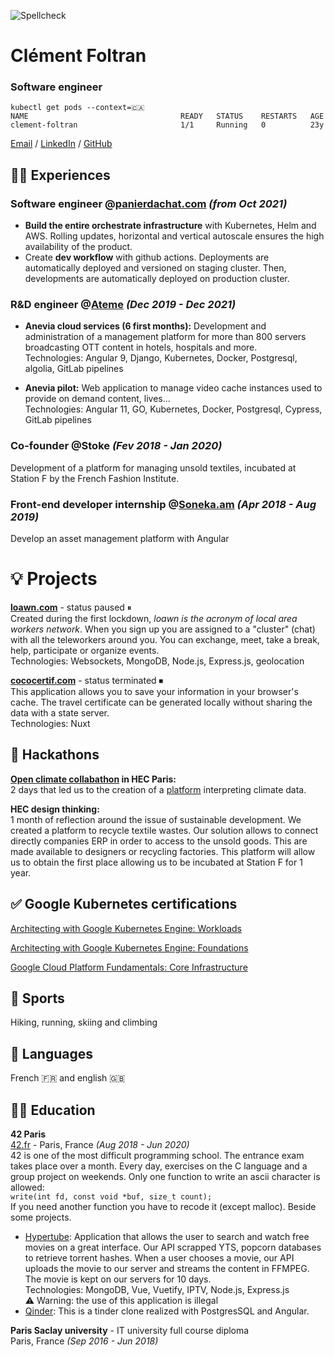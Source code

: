 ![Spellcheck](https://github.com/cfoltran/cv/actions/workflows/main.yaml/badge.svg)
# Clément Foltran

### Software engineer<br>
```
kubectl get pods --context=🇨🇦
NAME                                  READY   STATUS    RESTARTS   AGE
clement-foltran                       1/1     Running   0          23y
```

[Email](mailto:clement.foltran@protonmail.com) / [LinkedIn](https://www.linkedin.com/in/clementfoltran/) / [GitHub](https://github.com/cfoltran/)

## 👨‍💻 Experiences

### **Software engineer** @[panierdachat.com](https://panierdachat.com) *(from Oct 2021)*
- **Build the entire orchestrate infrastructure** with Kubernetes, Helm and AWS. Rolling updates, horizontal and vertical autoscale ensures the high availability of the product.
- Create **dev workflow** with github actions. Deployments are automatically deployed and versioned on staging cluster. Then, developments are automatically deployed on production cluster.

### **R&D engineer** @[Ateme](https://www.ateme.com) *(Dec 2019 - Dec 2021)*<br>
- **Anevia cloud services (6 first months):**
Development and administration of a management platform for more than 800 servers broadcasting OTT content in hotels, hospitals and more.<br>
Technologies: Angular 9, Django, Kubernetes, Docker, Postgresql, algolia, GitLab pipelines

- **Anevia pilot:**
Web application to manage video cache instances used to provide on demand content, lives...<br>
Technologies: Angular 11, GO, Kubernetes, Docker, Postgresql, Cypress, GitLab pipelines

### **Co-founder** @Stoke *(Fev 2018 - Jan 2020)*<br>
Development of a platform for managing unsold textiles, incubated at Station F by the French Fashion Institute.


### **Front-end developer** internship @[Soneka.am](https://www.soneka.am) *(Apr 2018 - Aug 2019)*<br>
Develop an asset management platform with Angular

# 💡 Projects

**[loawn.com](https://loawn.herokuapp.com)** - status paused ⏸<br>
Created during the first lockdown, *loawn is the acronym of local area workers network*. When you sign up you are assigned to a "cluster" (chat) with all the teleworkers around you. You can exchange, meet, take a break, help, participate or organize events.<br>
Technologies: Websockets, MongoDB, Node.js, Express.js, geolocation

**[cococertif.com](https://github.com/cfoltran/covid-attestation-gen)** - status terminated ⏹<br>
This application allows you to save your information in your browser's cache. The travel certificate can be generated locally without sharing the data with a state server.<br>
Technologies: Nuxt

## 🥷 Hackathons

**[Open climate collabathon](https://www.collabathon.openclimate.earth/) in HEC Paris:**<br>
2 days that led us to the creation of a [platform](https://github.com/owalid/Collabathon_2019) interpreting climate data.

**HEC design thinking:**<br>
1 month of reflection around the issue of sustainable development. We created a platform to recycle textile wastes. Our solution allows to connect directly companies ERP in order to access to the unsold goods. This are made available to designers or recycling factories. This platform will allow us to obtain the first place allowing us to be incubated at Station F for 1 year. 

## ✅ Google Kubernetes certifications

[Architecting with Google Kubernetes Engine: Workloads](https://www.coursera.org/account/accomplishments/certificate/A4AKGB86KU7A)


[Architecting with Google Kubernetes Engine: Foundations](https://www.coursera.org/account/accomplishments/certificate/L9JFVTRL8J79)

[Google Cloud Platform Fundamentals: Core Infrastructure](https://www.coursera.org/account/accomplishments/certificate/ZKDKE4QT9DAU)

## 💪 Sports

Hiking, running, skiing and climbing

## 💬 Languages

French 🇫🇷 and english 🇬🇧

## 👨‍🎓 Education

**42 Paris**<br>
[42.fr](https://42.fr/) - Paris, France _(Aug 2018 - Jun 2020)_ <br>
42 is one of the most difficult programming school. The entrance exam takes place over a month. Every day, exercises on the C language and a group project on weekends.
Only one function to write an ascii character is allowed:<br>
`write(int fd, const void *buf, size_t count);`<br>
If you need another function you have to recode it (except malloc). Beside some projects.

- [Hypertube](https://github.com/owalid/hypertube): Application that allows the user to search and watch free movies on a great interface. Our API scrapped YTS, popcorn databases to retrieve torrent hashes. When a user chooses a movie, our API uploads the movie to our server and streams the content in FFMPEG. The movie is kept on our servers for 10 days.<br>
Technologies: MongoDB, Vue, Vuetify, IPTV, Node.js, Express.js<br>
⚠️ Warning: the use of this application is illegal
- [Qinder](https://github.com/cfoltran/qinder): This is a tinder clone realized with PostgresSQL and Angular.

**Paris Saclay university** - IT university full course diploma<br>
Paris, France _(Sep 2016 - Jun 2018)_ <br>
